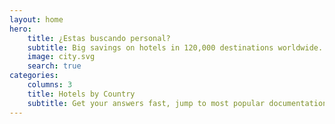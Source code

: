 ```yaml
---
layout: home
hero:
    title: ¿Estas buscando personal?  
    subtitle: Big savings on hotels in 120,000 destinations worldwide. Browse hotel reviews and find the guaranteed best price on hotels for all budgets. 
    image: city.svg
    search: true
categories:
    columns: 3
    title: Hotels by Country
    subtitle: Get your answers fast, jump to most popular documentation content       
---
```

